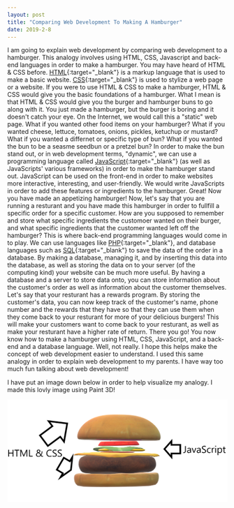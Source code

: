 ```yaml
---
layout: post
title: "Comparing Web Development To Making A Hamburger"
date: 2019-2-8
---
```


I am going to explain web development by comparing web development to a hamburger. This analogy involves using HTML, CSS, Javascript and 
back-end languages in order to make a hamburger. You may have heard of HTML & CSS before. [HTML](https://www.w3schools.com/html/html_intro.asp){:target="_blank"}
is a markup language that is used to make a basic website. [CSS](https://www.w3schools.com/Css/css_intro.asp){:target="_blank"} is used to stylize a web page or
a website. If you were to use HTML & CSS to make a hamburger, HTML & CSS would give you the basic foundations of a hamburger. What I mean is
that HTML & CSS would give you the burger and hamburger buns to go along with it. You just made a hamburger, but the burger is boring and it
doesn't catch your eye. On the Internet, we would call this a "static" web page. What if you wanted other food items on your hamburger? What if
you wanted cheese, lettuce, tomatoes, onions, pickles, ketuchup or mustard? What if you wanted a differnet or specific type of bun? What if you
wanted the bun to be a seasme seedbun or a pretzel bun? In order to make the bun stand out, or in web development terms, "dynamic", we can use
a programming language called [JavaScript](https://developer.mozilla.org/bm/docs/Web/JavaScript){:target="_blank"} (as well as JavaScripts' various frameworks)
in order to make the hamburger stand out. JavaScript can be used on the front-end in order to make websites more interactive, interesting, and
user-friendly. We would write JavaScripts in order to add these features or ingredients to the hamburger. Great! Now you have made an
appetizing hamburger! Now, let's say that you are running a resturant and you have made this hamburger in order to fullfill a specific order
for a specific customer. How are you supposed to remember and store what specific ingredients the customoer wanted on their burger, and what
specific ingredients that the customer wanted left off the hamburger? This is where back-end programming languages would come in to play. We
can use languages like [PHP](https://secure.php.net/){:target="_blank"}, and database languages such as [SQL](https://en.wikipedia.org/wiki/SQL){:target="_blank"} to save the data
of the order in a database. By making a database, managing it, and by inserting this data into the database, as well as storing the data on to
your server (of the computing kind) your website can be much more useful. By having a database and a server to store data onto, you can store
information about the customer's order as well as information about the customer themselves. Let's say that your resturant has a rewards
program. By storing the customer's data, you can now keep track of the customer's name, phone number and the rewards that they have so that
they can use them when they come back to your resturant for more of your delicious burgers! This will make your customers want to come back to
your resturant, as well as make your resturant have a higher rate of return. There you go! You now know how to make a hamburger using HTML,
CSS, JavaScript, and a back-end and a database language. Well, not really. I hope this helps make the concept of web development easier to
understand. I used this same analogy in order to explain web development to my parents. I have way too much fun talking about web
development!

I have put an image down below in order to help visualize my analogy. I made this lovly image using Paint 3D!

![image](https://raw.githubusercontent.com/acow19/acow19.github.io/master/hamburger%20web%20development%20comparison.png)
